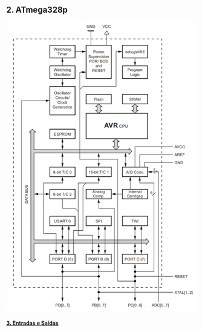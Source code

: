 ## 2. ATmega328p

<div align="center">
    <img src="../Figuras/diagrama-de-blocos.png" />
</div>





#### [3. Entradas e Saídas](03-entradas-e-saidas.md)